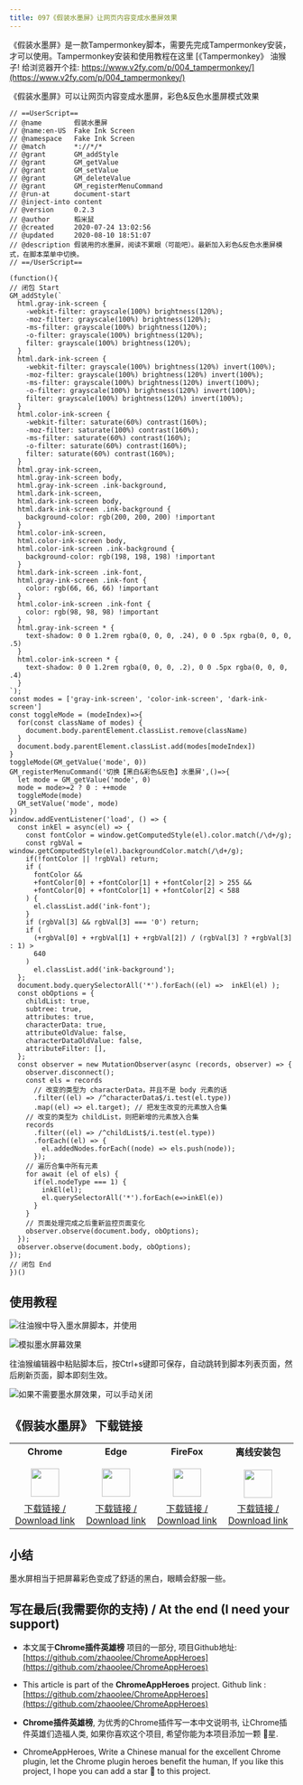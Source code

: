 ```yaml
---
title: 097《假装水墨屏》让网页内容变成水墨屏效果
---
```




《假装水墨屏》是一款Tampermonkey脚本，需要先完成Tampermonkey安装，才可以使用。Tampermonkey安装和使用教程在这里 [《Tampermonkey》 油猴子! 给浏览器开个挂: https://www.v2fy.com/p/004_tampermonkey/](https://www.v2fy.com/p/004_tampermonkey/)



《假装水墨屏》可以让网页内容变成水墨屏，彩色&反色水墨屏模式效果



```
// ==UserScript==
// @name        假装水墨屏
// @name:en-US  Fake Ink Screen
// @namespace   Fake Ink Screen
// @match       *://*/*
// @grant       GM_addStyle
// @grant       GM_getValue
// @grant       GM_setValue
// @grant       GM_deleteValue
// @grant       GM_registerMenuCommand
// @run-at      document-start
// @inject-into content
// @version     0.2.3
// @author      稻米鼠
// @created     2020-07-24 13:02:56
// @updated     2020-08-10 18:51:07
// @description 假装用的水墨屏，阅读不累眼（可能吧）。最新加入彩色&反色水墨屏模式，在脚本菜单中切换。
// ==/UserScript==
 
(function(){
// 闭包 Start
GM_addStyle(`
  html.gray-ink-screen {
    -webkit-filter: grayscale(100%) brightness(120%);
    -moz-filter: grayscale(100%) brightness(120%);
    -ms-filter: grayscale(100%) brightness(120%);
    -o-filter: grayscale(100%) brightness(120%);
    filter: grayscale(100%) brightness(120%);
  }
  html.dark-ink-screen {
    -webkit-filter: grayscale(100%) brightness(120%) invert(100%);
    -moz-filter: grayscale(100%) brightness(120%) invert(100%);
    -ms-filter: grayscale(100%) brightness(120%) invert(100%);
    -o-filter: grayscale(100%) brightness(120%) invert(100%);
    filter: grayscale(100%) brightness(120%) invert(100%);
  }
  html.color-ink-screen {
    -webkit-filter: saturate(60%) contrast(160%);
    -moz-filter: saturate(100%) contrast(160%);
    -ms-filter: saturate(60%) contrast(160%);
    -o-filter: saturate(60%) contrast(160%);
    filter: saturate(60%) contrast(160%);
  }
  html.gray-ink-screen,
  html.gray-ink-screen body,
  html.gray-ink-screen .ink-background,
  html.dark-ink-screen,
  html.dark-ink-screen body,
  html.dark-ink-screen .ink-background {
    background-color: rgb(200, 200, 200) !important
  }
  html.color-ink-screen,
  html.color-ink-screen body,
  html.color-ink-screen .ink-background {
    background-color: rgb(198, 198, 198) !important
  }
  html.dark-ink-screen .ink-font,
  html.gray-ink-screen .ink-font {
    color: rgb(66, 66, 66) !important
  }
  html.color-ink-screen .ink-font {
    color: rgb(98, 98, 98) !important
  }
  html.gray-ink-screen * {
    text-shadow: 0 0 1.2rem rgba(0, 0, 0, .24), 0 0 .5px rgba(0, 0, 0, .5)
  }
  html.color-ink-screen * {
    text-shadow: 0 0 1.2rem rgba(0, 0, 0, .2), 0 0 .5px rgba(0, 0, 0, .4)
  }
`);
const modes = ['gray-ink-screen', 'color-ink-screen', 'dark-ink-screen']
const toggleMode = (modeIndex)=>{
  for(const className of modes) {
    document.body.parentElement.classList.remove(className)
  }
  document.body.parentElement.classList.add(modes[modeIndex])
}
toggleMode(GM_getValue('mode', 0))
GM_registerMenuCommand('切换【黑白&彩色&反色】水墨屏',()=>{
  let mode = GM_getValue('mode', 0)
  mode = mode>=2 ? 0 : ++mode
  toggleMode(mode)
  GM_setValue('mode', mode)
})
window.addEventListener('load', () => {
  const inkEl = async(el) => {
    const fontColor = window.getComputedStyle(el).color.match(/\d+/g);
    const rgbVal = window.getComputedStyle(el).backgroundColor.match(/\d+/g);
    if(!fontColor || !rgbVal) return;
    if (
      fontColor &&
      +fontColor[0] + +fontColor[1] + +fontColor[2] > 255 &&
      +fontColor[0] + +fontColor[1] + +fontColor[2] < 588
    ) {
      el.classList.add('ink-font');
    }
    if (rgbVal[3] && rgbVal[3] === '0') return;
    if (
      (+rgbVal[0] + +rgbVal[1] + +rgbVal[2]) / (rgbVal[3] ? +rgbVal[3] : 1) >
      640
    )
      el.classList.add('ink-background');
  };
  document.body.querySelectorAll('*').forEach((el) =>  inkEl(el) );
  const obOptions = {
    childList: true,
    subtree: true,
    attributes: true,
    characterData: true,
    attributeOldValue: false,
    characterDataOldValue: false,
    attributeFilter: [],
  };
  const observer = new MutationObserver(async (records, observer) => {
    observer.disconnect();
    const els = records
      // 改变的类型为 characterData，并且不是 body 元素的话
      .filter((el) => /^characterData$/i.test(el.type))
      .map((el) => el.target); // 把发生改变的元素放入合集
    // 改变的类型为 childList，则把新增的元素放入合集
    records
      .filter((el) => /^childList$/i.test(el.type))
      .forEach((el) => {
        el.addedNodes.forEach((node) => els.push(node));
      });
    // 遍历合集中所有元素
    for await (el of els) {
      if(el.nodeType === 1) {
        inkEl(el);
        el.querySelectorAll('*').forEach(e=>inkEl(e))
      }
    }
    // 页面处理完成之后重新监控页面变化
    observer.observe(document.body, obOptions);
  });
  observer.observe(document.body, obOptions);
});
// 闭包 End
})()
```

## 使用教程

![往油猴中导入墨水屏脚本，并使用](https://cdn.fangyuanxiaozhan.com/assets/1614414669516WxnchM5k.gif)

![模拟墨水屏幕效果](https://cdn.fangyuanxiaozhan.com/assets/1614415339612H5D6eJ6c.png)

往油猴编辑器中粘贴脚本后，按Ctrl+s键即可保存，自动跳转到脚本列表页面，然后刷新页面，脚本即刻生效。



![如果不需要墨水屏效果，可以手动关闭](https://cdn.fangyuanxiaozhan.com/assets/1614414901570SY5jPdPz.png)





## 《假装水墨屏》 下载链接

<table style="table-layout: fixed;">
<tbody>
<tr>
<td><div style="text-align: center;"><div style="font-weight: bold">Chrome</div><br/><div><img  style="width:50px; height:auto;" src="https://www.v2fy.com/asset/0i/ChromeAppHeroes/page/001_markdown_here.assets/chromeappheroes-chrome-icon.png"/></div></div></td>
<td><div style="text-align: center;" ><div style="font-weight: bold">Edge</div><br/><div><img style="width:50px; height:auto;" src="https://www.v2fy.com/asset/0i/ChromeAppHeroes/page/001_markdown_here.assets/chromeappheroes-edge-icon.png"/></div></div></td>
<td><div style="text-align: center;" ><div style="font-weight: bold">FireFox</div><br/><div><img  style="width:50px; height:auto;" src="https://www.v2fy.com/asset/0i/ChromeAppHeroes/page/001_markdown_here.assets/chromeappheroes-firefox-icon.png"/></div></div></td>
<td><div style="text-align: center;" ><div style="font-weight: bold">离线安装包</div><br/><div><img  style="width:50px; height:auto;" src="https://www.v2fy.com/asset/0i/ChromeAppHeroes/page/001_markdown_here.assets/chromeappheroes-github-download.png"/></div></div></td>
</tr>
<tr>
<td>
<div style="text-align: center;">
<a  href="https://cdn.jsdelivr.net/gh/zhaoolee/ChromeAppHeroes/backup/097-fake-ink-screen.zip">下载链接 / Download link</a>
</div>
</td>
<td>
<div style="text-align: center;">
<a href="https://cdn.jsdelivr.net/gh/zhaoolee/ChromeAppHeroes/backup/097-fake-ink-screen.zip">下载链接 / Download link</a>
</div>
</td>
<td>
<div style="text-align: center;">
<a href="https://cdn.jsdelivr.net/gh/zhaoolee/ChromeAppHeroes/backup/097-fake-ink-screen.zip">下载链接 / Download link</a>
</div>
</td>
<td>
<div style="text-align: center;"><a  href="https://cdn.jsdelivr.net/gh/zhaoolee/ChromeAppHeroes/backup/097-fake-ink-screen.zip">下载链接 / Download link</a></div>
</td>
</tr>
</tbody>
</table>


## 小结



墨水屏相当于把屏幕彩色变成了舒适的黑白，眼睛会舒服一些。





## 写在最后(我需要你的支持) / At the end (I need your support)

- 本文属于**Chrome插件英雄榜** 项目的一部分, 项目Github地址: [https://github.com/zhaoolee/ChromeAppHeroes](https://github.com/zhaoolee/ChromeAppHeroes)


- This article is part of the **ChromeAppHeroes** project. Github link : [https://github.com/zhaoolee/ChromeAppHeroes](https://github.com/zhaoolee/ChromeAppHeroes) 

- **Chrome插件英雄榜**, 为优秀的Chrome插件写一本中文说明书, 让Chrome插件英雄们造福人类, 如果你喜欢这个项目, 希望你能为本项目添加一颗 🌟星.

- ChromeAppHeroes, Write a Chinese manual for the excellent Chrome plugin, let the Chrome plugin heroes benefit the human, If you like this project, I hope you can add a star 🌟 to this project.

